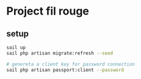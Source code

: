 # Project fil rouge

## setup
```bash
sail up
sail php artisan migrate:refresh --seed

# genereta a client key for password connection
sail php artisan passport:client --password

```
